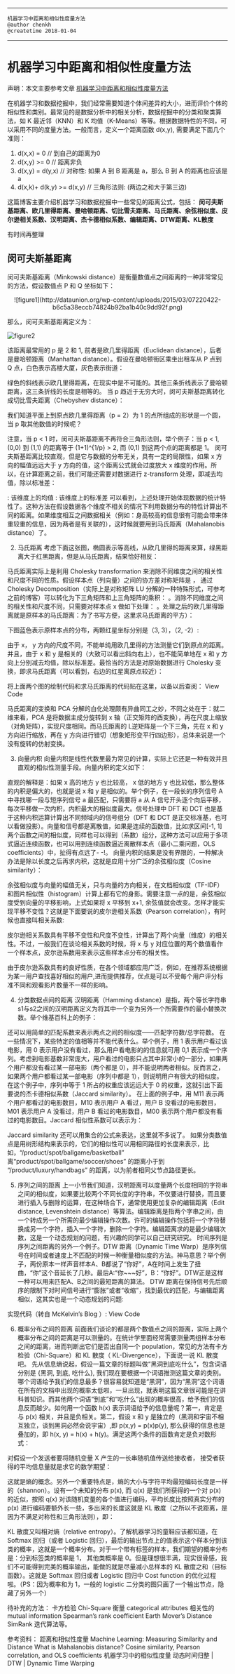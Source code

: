 --------------------------------------
    机器学习中距离和相似性度量方法
    @author chenkh
    @createtime 2018-01-04
--------------------------------------
# 机器学习中距离和相似性度量方法
声明：本文主要参考文章 [机器学习中距离和相似性度量方法](http://dataunion.org/11710.html)

在机器学习和数据挖掘中，我们经常需要知道个体间差异的大小，进而评价个体的相似性和类别。最常见的是数据分析中的相关分析，数据挖掘中的分类和聚类算法，如 K 最近邻（KNN）和 K 均值（K-Means）等等。根据数据特性的不同，可以采用不同的度量方法。一般而言，定义一个距离函数 d(x,y), 需要满足下面几个准则：
1) d(x,x) = 0                    // 到自己的距离为0
2) d(x,y) >= 0                  // 距离非负
3) d(x,y) = d(y,x)             // 对称性: 如果 A 到 B 距离是 a，那么 B 到 A 的距离也应该是 a
4) d(x,k)+ d(k,y) >= d(x,y)    // 三角形法则: (两边之和大于第三边)

这篇博客主要介绍机器学习和数据挖掘中一些常见的距离公式，包括：
__闵可夫斯基距离、欧几里得距离、曼哈顿距离、切比雪夫距离、马氏距离、余弦相似度、皮尔逊相关系数、汉明距离、杰卡德相似系数、编辑距离、DTW距离、KL散度__

有时间再整理
## 闵可夫斯基距离
闵可夫斯基距离（Minkowski distance）是衡量数值点之间距离的一种非常常见的方法，假设数值点 P 和 Q 坐标如下：

<div  align="center">![figure1](http://dataunion.org/wp-content/uploads/2015/03/07220422-b6c5a38eccb74824b92ba1b40c9dd92f.png)</div>

那么，闵可夫斯基距离定义为：

![figure2](http://dataunion.org/wp-content/uploads/2015/03/07220504-12655edb08dc45ae8a036d8028743042.png)

该距离最常用的 p 是 2 和 1, 前者是欧几里得距离（Euclidean distance），后者是曼哈顿距离（Manhattan distance）。假设在曼哈顿街区乘坐出租车从 P 点到 Q 点，白色表示高楼大厦，灰色表示街道：

绿色的斜线表示欧几里得距离，在现实中是不可能的。其他三条折线表示了曼哈顿距离，这三条折线的长度是相等的。
当 p 趋近于无穷大时，闵可夫斯基距离转化成切比雪夫距离（Chebyshev distance）：

我们知道平面上到原点欧几里得距离（p = 2）为 1 的点所组成的形状是一个圆，当 p 取其他数值的时候呢？

注意，当 p < 1 时，闵可夫斯基距离不再符合三角形法则，举个例子：当 p < 1, (0,0) 到 (1,1) 的距离等于 (1+1)^{1/p} > 2, 而 (0,1) 到这两个点的距离都是 1。
闵可夫斯基距离比较直观，但是它与数据的分布无关，具有一定的局限性，如果 x 方向的幅值远远大于 y 方向的值，这个距离公式就会过度放大 x 维度的作用。所以，在计算距离之前，我们可能还需要对数据进行 z-transform 处理，即减去均值，除以标准差：

 : 该维度上的均值
 : 该维度上的标准差
可以看到，上述处理开始体现数据的统计特性了。这种方法在假设数据各个维度不相关的情况下利用数据分布的特性计算出不同的距离。如果维度相互之间数据相关（例如：身高较高的信息很有可能会带来体重较重的信息，因为两者是有关联的），这时候就要用到马氏距离（Mahalanobis distance）了。
 
2. 马氏距离
考虑下面这张图，椭圆表示等高线，从欧几里得的距离来算，绿黑距离大于红黑距离，但是从马氏距离，结果恰好相反：

马氏距离实际上是利用 Cholesky transformation 来消除不同维度之间的相关性和尺度不同的性质。假设样本点（列向量）之间的协方差对称矩阵是  ， 通过 Cholesky Decomposition（实际上是对称矩阵 LU 分解的一种特殊形式，可参考之前的博客）可以转化为下三角矩阵和上三角矩阵的乘积：  。消除不同维度之间的相关性和尺度不同，只需要对样本点 x 做如下处理： 。处理之后的欧几里得距离就是原样本的马氏距离：为了书写方便，这里求马氏距离的平方）：

下图蓝色表示原样本点的分布，两颗红星坐标分别是（3, 3），（2, -2）:

由于 x， y 方向的尺度不同，不能单纯用欧几里得的方法测量它们到原点的距离。并且，由于 x 和 y 是相关的（大致可以看出斜向右上），也不能简单地在 x 和 y 方向上分别减去均值，除以标准差。最恰当的方法是对原始数据进行 Cholesky 变换，即求马氏距离（可以看到，右边的红星离原点较近）：

将上面两个图的绘制代码和求马氏距离的代码贴在这里，以备以后查阅：
 View Code
 
马氏距离的变换和 PCA 分解的白化处理颇有异曲同工之妙，不同之处在于：就二维来看，PCA 是将数据主成分旋转到 x 轴（正交矩阵的酉变换），再在尺度上缩放（对角矩阵），实现尺度相同。而马氏距离的 L逆矩阵是一个下三角，先在 x 和 y 方向进行缩放，再在 y 方向进行错切（想象矩形变平行四边形），总体来说是一个没有旋转的仿射变换。
 
3. 向量内积
向量内积是线性代数里最为常见的计算，实际上它还是一种有效并且直观的相似性测量手段。向量内积的定义如下：

直观的解释是：如果 x 高的地方 y 也比较高， x 低的地方 y 也比较低，那么整体的内积是偏大的，也就是说 x 和 y 是相似的。举个例子，在一段长的序列信号 A 中寻找哪一段与短序列信号 a 最匹配，只需要将 a 从 A 信号开头逐个向后平移，每次平移做一次内积，内积最大的相似度最大。信号处理中 DFT 和 DCT 也是基于这种内积运算计算出不同频域内的信号组分（DFT 和 DCT 是正交标准基，也可以看做投影）。向量和信号都是离散值，如果是连续的函数值，比如求区间[-1, 1] 两个函数之间的相似度，同样也可以得到（系数）组分，这种方法可以应用于多项式逼近连续函数，也可以用到连续函数逼近离散样本点（最小二乘问题，OLS coefficients）中，扯得有点远了- -!。
向量内积的结果是没有界限的，一种解决办法是除以长度之后再求内积，这就是应用十分广泛的余弦相似度（Cosine similarity）：

余弦相似度与向量的幅值无关，只与向量的方向相关，在文档相似度（TF-IDF）和图片相似性（histogram）计算上都有它的身影。需要注意一点的是，余弦相似度受到向量的平移影响，上式如果将 x 平移到 x+1, 余弦值就会改变。怎样才能实现平移不变性？这就是下面要说的皮尔逊相关系数（Pearson correlation），有时候也直接叫相关系数:

皮尔逊相关系数具有平移不变性和尺度不变性，计算出了两个向量（维度）的相关性。不过，一般我们在谈论相关系数的时候，将 x 与 y 对应位置的两个数值看作一个样本点，皮尔逊系数用来表示这些样本点分布的相关性。

由于皮尔逊系数具有的良好性质，在各个领域都应用广泛，例如，在推荐系统根据为某一用户查找喜好相似的用户,进而提供推荐，优点是可以不受每个用户评分标准不同和观看影片数量不一样的影响。
 
4. 分类数据点间的距离
汉明距离（Hamming distance）是指，两个等长字符串s1与s2之间的汉明距离定义为将其中一个变为另外一个所需要作的最小替换次数。举个维基百科上的例子：

还可以用简单的匹配系数来表示两点之间的相似度——匹配字符数/总字符数。
在一些情况下，某些特定的值相等并不能代表什么。举个例子，用 1 表示用户看过该电影，用 0 表示用户没有看过，那么用户看电影的的信息就可用 0,1 表示成一个序列。考虑到电影基数非常庞大，用户看过的电影只占其中非常小的一部分，如果两个用户都没有看过某一部电影（两个都是 0），并不能说明两者相似。反而言之，如果两个用户都看过某一部电影（序列中都是 1），则说明用户有很大的相似度。在这个例子中，序列中等于 1 所占的权重应该远远大于 0 的权重，这就引出下面要说的杰卡德相似系数（Jaccard similarity）。
在上面的例子中，用 M11 表示两个用户都看过的电影数目，M10 表示用户 A 看过，用户 B 没看过的电影数目，M01 表示用户 A 没看过，用户 B 看过的电影数目，M00 表示两个用户都没有看过的电影数目。Jaccard 相似性系数可以表示为：

Jaccard similarity 还可以用集合的公式来表达，这里就不多说了。
如果分类数值点是用树形结构来表示的，它们的相似性可以用相同路径的长度来表示，比如，“/product/spot/ballgame/basketball” 离“product/spot/ballgame/soccer/shoes” 的距离小于到 “/product/luxury/handbags” 的距离，以为前者相同父节点路径更长。
 
5. 序列之间的距离
上一小节我们知道，汉明距离可以度量两个长度相同的字符串之间的相似度，如果要比较两个不同长度的字符串，不仅要进行替换，而且要进行插入与删除的运算，在这种场合下，通常使用更加复杂的编辑距离（Edit distance, Levenshtein distance）等算法。编辑距离是指两个字串之间，由一个转成另一个所需的最少编辑操作次数。许可的编辑操作包括将一个字符替换成另一个字符，插入一个字符，删除一个字符。编辑距离求的是最少编辑次数，这是一个动态规划的问题，有兴趣的同学可以自己研究研究。
时间序列是序列之间距离的另外一个例子。DTW 距离（Dynamic Time Warp）是序列信号在时间或者速度上不匹配的时候一种衡量相似度的方法。神马意思？举个例子，两份原本一样声音样本A、B都说了“你好”，A在时间上发生了扭曲，“你”这个音延长了几秒。最后A:“你~~~好”，B：“你好”。DTW正是这样一种可以用来匹配A、B之间的最短距离的算法。
DTW 距离在保持信号先后顺序的限制下对时间信号进行“膨胀”或者“收缩”，找到最优的匹配，与编辑距离相似，这其实也是一个动态规划的问题:

实现代码（转自 McKelvin’s Blog ）:
 View Code
 
6. 概率分布之间的距离
前面我们谈论的都是两个数值点之间的距离，实际上两个概率分布之间的距离是可以测量的。在统计学里面经常需要测量两组样本分布之间的距离，进而判断出它们是否出自同一个 population，常见的方法有卡方检验（Chi-Square）和 KL 散度（ KL-Divergence），下面说一说 KL 散度吧。
先从信息熵说起，假设一篇文章的标题叫做“黑洞到底吃什么”，包含词语分别是 {黑洞, 到底, 吃什么}, 我们现在要根据一个词语推测这篇文章的类别。哪个词语给予我们的信息最多？很容易就知道是“黑洞”，因为“黑洞”这个词语在所有的文档中出现的概率太低啦，一旦出现，就表明这篇文章很可能是在讲科普知识。而其他两个词语“到底”和“吃什么”出现的概率很高，给予我们的信息反而越少。如何用一个函数 h(x) 表示词语给予的信息量呢？第一，肯定是与 p(x) 相关，并且是负相关。第二，假设 x 和 y 是独立的（黑洞和宇宙不相互独立，谈到黑洞必然会说宇宙）,即 p(x,y) = p(x)p(y), 那么获得的信息也是叠加的，即 h(x, y) = h(x) + h(y)。满足这两个条件的函数肯定是负对数形式：

对假设一个发送者要将随机变量 X 产生的一长串随机值传送给接收者， 接受者获得的平均信息量就是求它的数学期望：


这就是熵的概念。另外一个重要特点是，熵的大小与字符平均最短编码长度是一样的（shannon）。设有一个未知的分布 p(x), 而 q(x) 是我们所获得的一个对 p(x) 的近似，按照 q(x) 对该随机变量的各个值进行编码，平均长度比按照真实分布的 p(x) 进行编码要额外长一些，多出来的长度这就是 KL 散度（之所以不说距离，是因为不满足对称性和三角形法则），即：

KL 散度又叫相对熵（relative entropy）。了解机器学习的童鞋应该都知道，在 Softmax 回归（或者 Logistic 回归），最后的输出节点上的值表示这个样本分到该类的概率，这就是一个概率分布。对于一个带有标签的样本，我们期望的概率分布是：分到标签类的概率是 1， 其他类概率是 0。但是理想很丰满，现实很骨感，我们不可能得到完美的概率输出，能做的就是尽量减小总样本的 KL 散度之和（目标函数）。这就是 Softmax 回归或者 Logistic 回归中 Cost function 的优化过程啦。（PS：因为概率和为 1，一般的 logistic 二分类的图只画了一个输出节点，隐藏了另外一个）
 
 
待补充的方法：
卡方检验 Chi-Square
衡量 categorical attributes 相关性的 mutual information
Spearman’s rank coefficient
Earth Mover’s Distance
SimRank 迭代算法等。
 
参考资料：
距离和相似性度量
Machine Learning: Measuring Similarity and Distance
What is Mahalanobis distance?
Cosine similarity, Pearson correlation, and OLS coefficients
机器学习中的相似性度量
动态时间归整 | DTW | Dynamic Time Warping